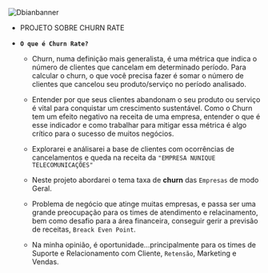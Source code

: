 ![Dbianbanner](https://user-images.githubusercontent.com/79420053/198125252-b071f29a-b975-46a5-8a80-b3dcbed98428.png)

- PROJETO SOBRE CHURN RATE

- **`O que é Churn Rate?`** 
     - Churn, numa definição mais generalista, é uma métrica que indica o número de clientes que cancelam em determinado período. Para calcular o churn, o que você precisa fazer é somar o número de clientes que cancelou seu produto/serviço no período analisado.

     - Entender por que seus clientes abandonam o seu produto ou serviço é vital para conquistar um crescimento sustentável. Como o Churn tem um efeito negativo na receita de uma empresa, entender o que é esse indicador e como trabalhar para mitigar essa métrica é algo crítico para o sucesso de muitos negócios.

   - Explorarei e análisarei a base de clientes com ocorrências de cancelamentos e queda na receita da `"EMPRESA NUNIQUE TELECOMUNICAÇÕES"`
    
   - Neste projeto abordarei o tema taxa de **churn** das `Empresas` de modo Geral. 
   - Problema de negócio que atinge muitas empresas, e passa ser uma grande preocupação para os times de atendimento e relacinamento, bem como desafio para a área financeira, conseguir gerir a previsão de receitas, `Breack Even Point`. 
    
   - Na minha opinião, é oportunidade...principalmente para os times de Suporte e Relacionamento com Cliente, `Retensão`, Marketing e Vendas. 
